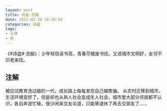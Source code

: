 ```yaml
---
layout: post
title: 诗盗·洗脑
date: 2015-02-26 18:24:54
categories: 诗盗
tags:
- 七律
- 喷
---
```

《#诗盗#·洗脑》：少年轻信读书高，青春尽被废书扰。又说城市文明好，友邻不识老来找。

## 注解
被应试教育洗过脑的一代，成长路上每每发现自己被欺骗。
从农村迁移到城市，生活环境变好了，但是却也从熟人社会变成生人社会，城市里大部分邻居都不认识，各自奔波忙碌，很少闲来交友论道，只能等退休了再去交朋友了……